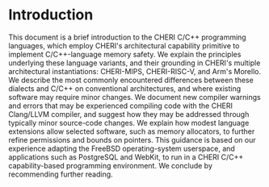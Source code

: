 # Introduction

This document is a brief introduction to the CHERI C/C++
programming languages, which employ CHERI's architectural capability
primitive to implement C/C++-language memory safety.
We explain the principles underlying these language variants, and their
grounding in CHERI's multiple architectural instantiations:
CHERI-MIPS, CHERI-RISC-V, and Arm's Morello.
We describe the most commonly encountered differences between these
dialects and C/C++ on conventional architectures, and where existing
software may require minor changes.
We document new compiler warnings and errors that may be experienced compiling
code with the CHERI Clang/LLVM compiler, and suggest how they may be addressed
through typically minor source-code changes.
We explain how modest language extensions allow selected software, such
as memory allocators, to further refine permissions and bounds on pointers.
This guidance is based on our experience adapting the FreeBSD operating-system
userspace, and applications such as PostgreSQL and WebKit, to run in a
CHERI C/C++ capability-based programming environment.
We conclude by recommending further reading.
